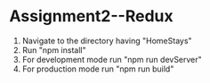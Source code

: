 # Assignment2--Redux

1. Navigate to the directory having "HomeStays"
2. Run "npm install"
3. For development mode run "npm run devServer"
4. For production mode run "npm run build"
